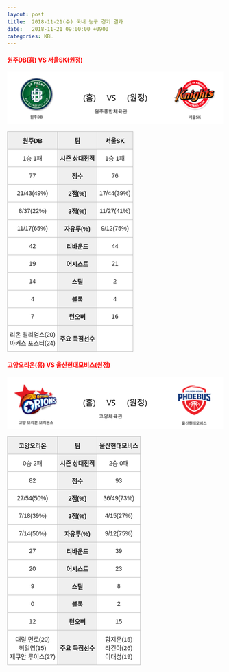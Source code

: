 ```yaml
---
layout: post
title:  2018-11-21(수) 국내 농구 경기 결과
date:   2018-11-21 09:00:00 +0900
categories: KBL
---
```


#### <span style="color:red"> 원주DB(홈) VS 서울SK(원정) </span>
![원주DB_서울SK.png](../images/kbl/match/원주DB_서울SK.png)

<style type="text/css">
.tg  {border-collapse:collapse;border-spacing:0;}
.tg td{font-family:Arial, sans-serif;font-size:14px;padding:10px 5px;border-style:solid;border-width:1px;overflow:hidden;word-break:normal;border-color:#c0c0c0;}
.tg th{font-family:Arial, sans-serif;font-size:14px;font-weight:normal;padding:10px 5px;border-style:solid;border-width:1px;overflow:hidden;word-break:normal;border-color:#c0c0c0;}
.tg .tg-dcpn{background-color:#ffffff;border-color:#c0c0c0;text-align:center;vertical-align:middle}
.tg .tg-txr3{background-color:#ffffff;border-color:#c0c0c0;text-align:center;vertical-align:middle}
.tg .tg-o8le{background-color:#efefef;border-color:#c0c0c0;text-align:center;vertical-align:middle}
.tg .tg-rr9t{font-weight:bold;background-color:#efefef;border-color:#c0c0c0;text-align:center;vertical-align:middle}
.tg .tg-wazi{background-color:#efefef;border-color:#c0c0c0;text-align:center;vertical-align:middle}
</style>

<table class="tg">
  <tr>
    <th class="tg-rr9t">원주DB</th>
    <th class="tg-rr9t">팀</th>
    <th class="tg-rr9t">서울SK</th>
  </tr>
  <tr>
    <td class="tg-dcpn">1승 1패</td>
    <td class="tg-rr9t">시즌 상대전적</td>
    <td class="tg-dcpn">1승 1패</td>
  </tr>
  <tr>
    <td class="tg-dcpn">77</td>
    <td class="tg-rr9t">점수</td>
    <td class="tg-dcpn">76</td>
  </tr>
  <tr>
    <td class="tg-dcpn">21/43(49%)</td>
    <td class="tg-rr9t">2점(%)</td>
    <td class="tg-dcpn">17/44(39%)</td>
  </tr>
  <tr>
    <td class="tg-dcpn">8/37(22%)</td>
    <td class="tg-rr9t">3점(%)</td>
    <td class="tg-dcpn">11/27(41%)</td>
  </tr>
  <tr>
    <td class="tg-dcpn">11/17(65%)</td>
    <td class="tg-rr9t">자유투(%)</td>
    <td class="tg-dcpn">9/12(75%)</td>
  </tr>
  <tr>
    <td class="tg-dcpn">42</td>
    <td class="tg-rr9t">리바운드</td>
    <td class="tg-dcpn">44</td>
  </tr>
  <tr>
    <td class="tg-dcpn">19</td>
    <td class="tg-rr9t">어시스트</td>
    <td class="tg-dcpn">21</td>
  </tr>
  <tr>
    <td class="tg-dcpn">14</td>
    <td class="tg-rr9t">스틸</td>
    <td class="tg-dcpn">2</td>
  </tr>
  <tr>
    <td class="tg-dcpn">4</td>
    <td class="tg-rr9t">블록</td>
    <td class="tg-dcpn">4</td>
  </tr>
  <tr>
    <td class="tg-dcpn">7</td>
    <td class="tg-rr9t">턴오버</td>
    <td class="tg-dcpn">16</td>
  </tr>
  <tr>
    <td class="tg-dcpn">리온 윌리엄스(20)<br>마커스 포스터(24)</td>
    <td class="tg-rr9t">주요 득점선수</td>
    <td class="tg-dcpn"></td>
  </tr>
</table>

#### <span style="color:red"> 고양오리온(홈) VS 울산현대모비스(원정) </span>
![고양오리온_울산현대모비스.png](../images/kbl/match/고양오리온_울산현대모비스.png)

<style type="text/css">
.tg  {border-collapse:collapse;border-spacing:0;}
.tg td{font-family:Arial, sans-serif;font-size:14px;padding:10px 5px;border-style:solid;border-width:1px;overflow:hidden;word-break:normal;border-color:#c0c0c0;}
.tg th{font-family:Arial, sans-serif;font-size:14px;font-weight:normal;padding:10px 5px;border-style:solid;border-width:1px;overflow:hidden;word-break:normal;border-color:#c0c0c0;}
.tg .tg-dcpn{background-color:#ffffff;border-color:#c0c0c0;text-align:center;vertical-align:middle}
.tg .tg-txr3{background-color:#ffffff;border-color:#c0c0c0;text-align:center;vertical-align:middle}
.tg .tg-o8le{background-color:#efefef;border-color:#c0c0c0;text-align:center;vertical-align:middle}
.tg .tg-rr9t{font-weight:bold;background-color:#efefef;border-color:#c0c0c0;text-align:center;vertical-align:middle}
.tg .tg-wazi{background-color:#efefef;border-color:#c0c0c0;text-align:center;vertical-align:middle}
</style>

<table class="tg">
  <tr>
    <th class="tg-rr9t">고양오리온</th>
    <th class="tg-rr9t">팀</th>
    <th class="tg-rr9t">울산현대모비스</th>
  </tr>
  <tr>
    <td class="tg-dcpn">0승 2패</td>
    <td class="tg-rr9t">시즌 상대전적</td>
    <td class="tg-dcpn">2승 0패</td>
  </tr>
  <tr>
    <td class="tg-dcpn">82</td>
    <td class="tg-rr9t">점수</td>
    <td class="tg-dcpn">93</td>
  </tr>
  <tr>
    <td class="tg-dcpn">27/54(50%)</td>
    <td class="tg-rr9t">2점(%)</td>
    <td class="tg-dcpn">36/49(73%)</td>
  </tr>
  <tr>
    <td class="tg-dcpn">7/18(39%)</td>
    <td class="tg-rr9t">3점(%)</td>
    <td class="tg-dcpn">4/15(27%)</td>
  </tr>
  <tr>
    <td class="tg-dcpn">7/14(50%)</td>
    <td class="tg-rr9t">자유투(%)</td>
    <td class="tg-dcpn">9/12(75%)</td>
  </tr>
  <tr>
    <td class="tg-dcpn">27</td>
    <td class="tg-rr9t">리바운드</td>
    <td class="tg-dcpn">39</td>
  </tr>
  <tr>
    <td class="tg-dcpn">20</td>
    <td class="tg-rr9t">어시스트</td>
    <td class="tg-dcpn">23</td>
  </tr>
  <tr>
    <td class="tg-dcpn">9</td>
    <td class="tg-rr9t">스틸</td>
    <td class="tg-dcpn">8</td>
  </tr>
  <tr>
    <td class="tg-dcpn">0</td>
    <td class="tg-rr9t">블록</td>
    <td class="tg-dcpn">2</td>
  </tr>
  <tr>
    <td class="tg-dcpn">12</td>
    <td class="tg-rr9t">턴오버</td>
    <td class="tg-dcpn">15</td>
  </tr>
  <tr>
    <td class="tg-dcpn">대릴 먼로(20)<br>허일영(15)<br>제쿠안 루이스(27)</td>
    <td class="tg-rr9t">주요 득점선수</td>
    <td class="tg-dcpn">함지훈(15)<br>라건아(26)<br>이대성(19)</td>
  </tr>
</table>
